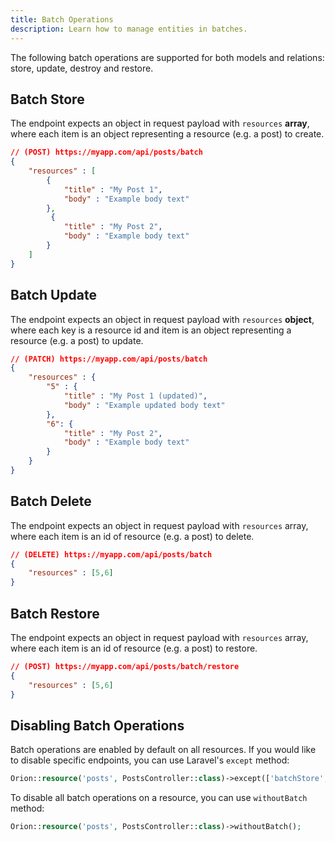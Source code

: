 ```yaml
---
title: Batch Operations
description: Learn how to manage entities in batches.
---
```


The following batch operations are supported for both models and relations: store, update, destroy and restore.

## Batch Store

The endpoint expects an object in request payload with `resources` **array**, where each item is an object representing a resource (e.g. a post) to create.

```json
// (POST) https://myapp.com/api/posts/batch
{
    "resources" : [
        {
            "title" : "My Post 1",
            "body" : "Example body text"
        },
         {
            "title" : "My Post 2",
            "body" : "Example body text"
        }
    ]
}
```

## Batch Update

The endpoint expects an object in request payload with `resources` **object**, where each key is a resource id and item is an object representing a resource (e.g. a post) to update.

```json
// (PATCH) https://myapp.com/api/posts/batch
{
    "resources" : {
        "5" : {
            "title" : "My Post 1 (updated)",
            "body" : "Example updated body text"
        },
        "6": {
            "title" : "My Post 2",
            "body" : "Example body text"
        }
    }
}
```

## Batch Delete

The endpoint expects an object in request payload with `resources` array, where each item is an id of resource (e.g. a post) to delete.

```json
// (DELETE) https://myapp.com/api/posts/batch
{
    "resources" : [5,6]
}
```

## Batch Restore

The endpoint expects an object in request payload with `resources` array, where each item is an id of resource (e.g. a post) to restore.

```json
// (POST) https://myapp.com/api/posts/batch/restore
{
    "resources" : [5,6]
}
```

## Disabling Batch Operations

Batch operations are enabled by default on all resources. If you would like to disable specific endpoints, you can use Laravel's `except` method:

```php
Orion::resource('posts', PostsController::class)->except(['batchStore', 'batchUpdate']);
```

To disable all batch operations on a resource, you can use `withoutBatch` method:

```php
Orion::resource('posts', PostsController::class)->withoutBatch();
```

